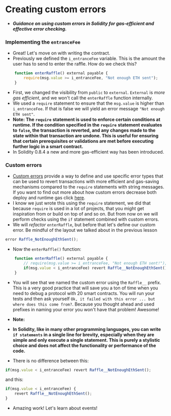 # Creating custom errors
- ***Guidance on using custom errors in Solidity for gas-efficient and effective error checking.***

### Implementing the `entranceFee`
- Great! Let's move on with writing the contract.
- Previously we defined the `i_entranceFee` variable. This is the amount the user has to send to enter the raffle. How do we check this?

```javascript
    function enterRaffle() external payable {
        require(msg.value >= i_entranceFee, "Not enough ETH sent");
    }
```

- First, we changed the visibility from `public` to `external`. `External` is *more gas efficient*, and we won't call the `enterRaffle` function internally.
- We used a `require` statement to ensure that the `msg.value` is higher than `i_entranceFee`. If that is false we will yield an error message `"Not enough ETH sent"`.
- **Note: The** **`require`** **statement is used to enforce certain conditions at runtime. If the condition specified in the** **`require`** **statement evaluates to** **`false`, the transaction is reverted, and any changes made to the state within that transaction are undone. This is useful for ensuring that certain prerequisites or validations are met before executing further logic in a smart contract.**
- In Solidity 0.8.4 a new and more gas-efficient way has been introduced.

### Custom errors
- [Custom errors](https://docs.soliditylang.org/en/v0.8.25/contracts.html#errors-and-the-revert-statement) provide a way to define and use specific error types that can be used to revert transactions with more efficient and gas-saving mechanisms compared to the `require` statements with string messages. If you want to find out more about how custom errors decrease both deploy and runtime gas click [here](https://soliditylang.org/blog/2021/04/21/custom-errors/).
- I know we just wrote this using the `require` statement, we did that because `require` is used in a lot of projects, that you might get inspiration from or build on top of and so on. But from now on we will perform checks using the `if` statement combined with custom errors.
- We will *refactor* `enterRaffle`, but before that let's define our custom error. Be mindful of the layout we talked about in the previous lesson

```javascript
error Raffle_NotEnoughEthSent();
```

- Now the `enterRaffle()` function:
```javascript
    function enterRaffle() external payable {
        // require(msg.value >= i_entranceFee, "Not enough ETH sent!");
        if(msg.value < i_entranceFee) revert Raffle__NotEnoughEthSent();
    }
```

- You will see that we named the custom error using the `Raffle__` prefix. This is a very good practice that will save you a ton of time when you need to debug a protocol with 20 smart contracts. You will run your tests and then ask yourself `Ok, it failed with this error ... but where does this come from?`. Because you thought ahead and used prefixes in naming your error you won't have that problem! Awesome!

- **Note:**
- **In Solidity, like in many other programming languages, you can write `if statements` in a single line for brevity, especially when they are simple and only execute a single statement. This is purely a stylistic choice and does not affect the functionality or performance of the code.**
- There is no difference between this:
```javascript
if(msg.value < i_entranceFee) revert Raffle__NotEnoughEthSent();
```

and this:

```javascript
if(msg.value < i_entranceFee) {
    revert Raffle__NotEnoughEthSent();
}
```

- Amazing work! Let's learn about events!
